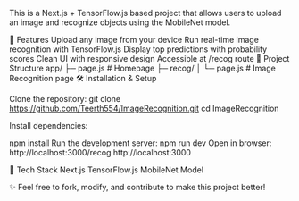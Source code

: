This is a Next.js + TensorFlow.js based project that allows users to upload an image and recognize objects using the MobileNet model.

🚀 Features
Upload any image from your device
Run real-time image recognition with TensorFlow.js
Display top predictions with probability scores
Clean UI with responsive design
Accessible at /recog
 route
📂 Project Structure
app/
 ├─ page.js        # Homepage
 ├─ recog/
 │   └─ page.js    # Image Recognition page
🛠️ Installation & Setup

Clone the repository:
git clone https://github.com/Teerth554/ImageRecognition.git
cd ImageRecognition

Install dependencies:

npm install
Run the development server:
npm run dev
Open in browser:
http://localhost:3000/recog
http://localhost:3000

📌 Tech Stack
Next.js
TensorFlow.js
MobileNet Model

✨ Feel free to fork, modify, and contribute to make this project better!
